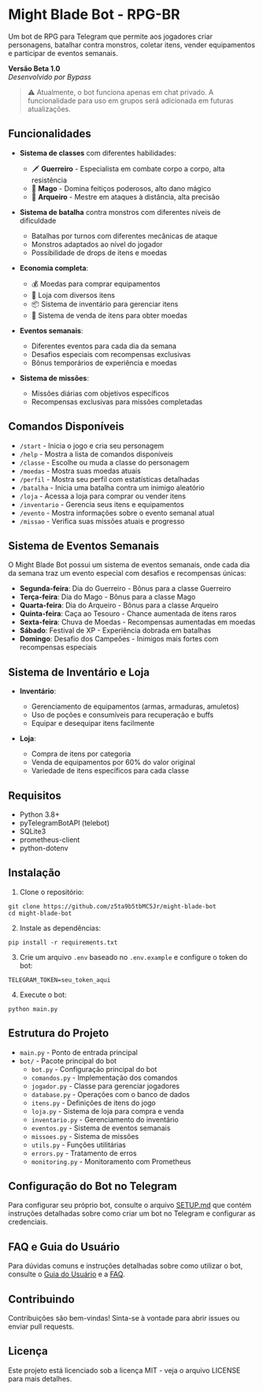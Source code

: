 # Might Blade Bot - RPG-BR

Um bot de RPG para Telegram que permite aos jogadores criar personagens, batalhar contra monstros, coletar itens, vender equipamentos e participar de eventos semanais.

**Versão Beta 1.0**  
*Desenvolvido por Bypass*

> ⚠️ Atualmente, o bot funciona apenas em chat privado. A funcionalidade para uso em grupos será adicionada em futuras atualizações.

## Funcionalidades

- **Sistema de classes** com diferentes habilidades:
  - 🗡️ **Guerreiro** - Especialista em combate corpo a corpo, alta resistência
  - 🧙 **Mago** - Domina feitiços poderosos, alto dano mágico
  - 🏹 **Arqueiro** - Mestre em ataques à distância, alta precisão

- **Sistema de batalha** contra monstros com diferentes níveis de dificuldade
  - Batalhas por turnos com diferentes mecânicas de ataque
  - Monstros adaptados ao nível do jogador
  - Possibilidade de drops de itens e moedas

- **Economia completa**:
  - 💰 Moedas para comprar equipamentos
  - 🏪 Loja com diversos itens
  - 📦 Sistema de inventário para gerenciar itens
  - 💸 Sistema de venda de itens para obter moedas

- **Eventos semanais**:
  - Diferentes eventos para cada dia da semana
  - Desafios especiais com recompensas exclusivas
  - Bônus temporários de experiência e moedas

- **Sistema de missões**:
  - Missões diárias com objetivos específicos
  - Recompensas exclusivas para missões completadas

## Comandos Disponíveis

- `/start` - Inicia o jogo e cria seu personagem
- `/help` - Mostra a lista de comandos disponíveis
- `/classe` - Escolhe ou muda a classe do personagem
- `/moedas` - Mostra suas moedas atuais
- `/perfil` - Mostra seu perfil com estatísticas detalhadas
- `/batalha` - Inicia uma batalha contra um inimigo aleatório
- `/loja` - Acessa a loja para comprar ou vender itens
- `/inventario` - Gerencia seus itens e equipamentos
- `/evento` - Mostra informações sobre o evento semanal atual
- `/missao` - Verifica suas missões atuais e progresso

## Sistema de Eventos Semanais

O Might Blade Bot possui um sistema de eventos semanais, onde cada dia da semana traz um evento especial com desafios e recompensas únicas:

- **Segunda-feira**: Dia do Guerreiro - Bônus para a classe Guerreiro
- **Terça-feira**: Dia do Mago - Bônus para a classe Mago
- **Quarta-feira**: Dia do Arqueiro - Bônus para a classe Arqueiro
- **Quinta-feira**: Caça ao Tesouro - Chance aumentada de itens raros
- **Sexta-feira**: Chuva de Moedas - Recompensas aumentadas em moedas
- **Sábado**: Festival de XP - Experiência dobrada em batalhas
- **Domingo**: Desafio dos Campeões - Inimigos mais fortes com recompensas especiais

## Sistema de Inventário e Loja

- **Inventário**:
  - Gerenciamento de equipamentos (armas, armaduras, amuletos)
  - Uso de poções e consumíveis para recuperação e buffs
  - Equipar e desequipar itens facilmente

- **Loja**:
  - Compra de itens por categoria
  - Venda de equipamentos por 60% do valor original
  - Variedade de itens específicos para cada classe

## Requisitos

- Python 3.8+
- pyTelegramBotAPI (telebot)
- SQLite3
- prometheus-client
- python-dotenv

## Instalação

1. Clone o repositório:
```
git clone https://github.com/z5ta9b5tbMC5Jr/might-blade-bot
cd might-blade-bot
```

2. Instale as dependências:
```
pip install -r requirements.txt
```

3. Crie um arquivo `.env` baseado no `.env.example` e configure o token do bot:
```
TELEGRAM_TOKEN=seu_token_aqui
```

4. Execute o bot:
```
python main.py
```

## Estrutura do Projeto

- `main.py` - Ponto de entrada principal
- `bot/` - Pacote principal do bot
  - `bot.py` - Configuração principal do bot
  - `comandos.py` - Implementação dos comandos
  - `jogador.py` - Classe para gerenciar jogadores
  - `database.py` - Operações com o banco de dados
  - `itens.py` - Definições de itens do jogo
  - `loja.py` - Sistema de loja para compra e venda
  - `inventario.py` - Gerenciamento do inventário
  - `eventos.py` - Sistema de eventos semanais
  - `missoes.py` - Sistema de missões
  - `utils.py` - Funções utilitárias
  - `errors.py` - Tratamento de erros
  - `monitoring.py` - Monitoramento com Prometheus

## Configuração do Bot no Telegram

Para configurar seu próprio bot, consulte o arquivo [SETUP.md](docs/SETUP.md) que contém instruções detalhadas sobre como criar um bot no Telegram e configurar as credenciais.

## FAQ e Guia do Usuário

Para dúvidas comuns e instruções detalhadas sobre como utilizar o bot, consulte o [Guia do Usuário](docs/GUIA_USUARIO.md) e a [FAQ](docs/FAQ.md).

## Contribuindo

Contribuições são bem-vindas! Sinta-se à vontade para abrir issues ou enviar pull requests.

## Licença

Este projeto está licenciado sob a licença MIT - veja o arquivo LICENSE para mais detalhes. 
